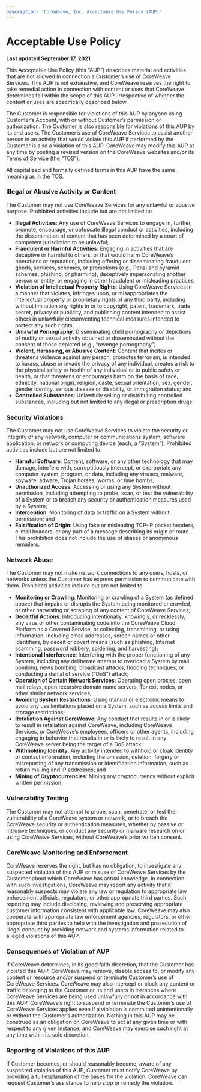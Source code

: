 ```yaml
---
description: 'CoreWeave, Inc. Acceptable Use Policy (AUP)'
---
```


# Acceptable Use Policy

**Last updated September 17, 2021**

This Acceptable Use Policy \(this “AUP”\) describes material and activities that are not allowed in connection a Customer’s use of CoreWeave Services. This AUP is not exhaustive, and CoreWeave reserves the right to take remedial action in connection with content or uses that CoreWeave determines fall within the scope of this AUP, irrespective of whether the content or uses are specifically described below.

The Customer is responsible for violations of this AUP by anyone using Customer’s Account, with or without Customer’s permission or authorization. The Customer is also responsible for violations of this AUP by its end users. The Customer’s use of CoreWeave Services to assist another person in an activity that would violate this AUP if performed by the Customer is also a violation of this AUP. CoreWeave may modify this AUP at any time by posting a revised version on the CoreWeave websites and/or its Terms of Service \(the “TOS”\).

All capitalized and formally defined terms in this AUP have the same meaning as in the TOS.

### Illegal or Abusive Activity or Content

The Customer may not use CoreWeave Services for any unlawful or abusive purpose. Prohibited activities include but are not limited to:

* **Illegal Activities**: Any use of CoreWeave Services to engage in, further, promote, encourage, or obfuscate illegal conduct or activities, including the dissemination of content that has been determined by a court of competent jurisdiction to be unlawful;
* **Fraudulent or Harmful Activities**: Engaging in activities that are deceptive or harmful to others, or that would harm CoreWeave’s operations or reputation, including offering or disseminating fraudulent goods, services, schemes, or promotions \(e.g., Ponzi and pyramid schemes, phishing, or pharming\), deceptively impersonating another person or entity, or engaging in other fraudulent or misleading practices;
* **Violation of Intellectual Property Rights**: Using CoreWeave Services in a manner that violates, infringes upon, or misappropriates the intellectual property or proprietary rights of any third party, including without limitation any rights in or to copyright, patent, trademark, trade secret, privacy or publicity, and publishing content intended to assist others in unlawfully circumventing technical measures intended to protect any such rights; 
* **Unlawful Pornography**: Disseminating child pornography or depictions of nudity or sexual activity obtained or disseminated without the consent of those depicted \(e.g., “revenge pornography”\)
* **Violent, Harassing, or Abusive Content**: Content that incites or threatens violence against any person, promotes terrorism, is intended to harass, abuse or invade the privacy of any individual, creates a risk to the physical safety or health of any individual or to public safety or health, or that threatens or encourages harm on the basis of race, ethnicity, national origin, religion, caste, sexual orientation, sex, gender, gender identity, serious disease or disability, or immigration status; and 
* **Controlled Substances**: Unlawfully selling or distributing controlled substances, including but not limited to any illegal or prescription drugs.

### Security Violations

The Customer may not use CoreWeave Services to violate the security or integrity of any network, computer or communications system, software application, or network or computing device \(each, a “System”\). Prohibited activities include but are not limited to:

* **Harmful Software**: Content, software, or any other technology that may damage, interfere with, surreptitiously intercept, or expropriate any computer system, program, or data, including any viruses, malware, spyware, adware, Trojan horses, worms, or time bombs;
* **Unauthorized Access**: Accessing or using any System without permission, including attempting to probe, scan, or test the vulnerability of a System or to breach any security or authentication measures used by a System;
* **Interception**: Monitoring of data or traffic on a System without permission; and 
* **Falsification of Origin**: Using fake or misleading TCP-IP packet headers, e-mail headers, or any part of a message describing its origin or route. This prohibition does not include the use of aliases or anonymous remailers.

### Network Abuse

The Customer may not make network connections to any users, hosts, or networks unless the Customer has express permission to communicate with them. Prohibited activities include but are not limited to:

* **Monitoring or Crawling**: Monitoring or crawling of a System \(as defined above\) that impairs or disrupts the System being monitored or crawled, or other harvesting or scraping of any content of CoreWeave Services;
* **Deceitful Actions**: Introducing intentionally, knowingly, or recklessly, any virus or other contaminating code into the CoreWeave Cloud Platform as a Covered Service, or collecting, transmitting, or using information, including email addresses, screen names or other identifiers, by deceit or covert means \(such as phishing, Internet scamming, password robbery, spidering, and harvesting\); 
* **Intentional Interference**: Interfering with the proper functioning of any System, including any deliberate attempt to overload a System by mail bombing, news bombing, broadcast attacks, flooding techniques, or conducting a denial of service \(“DoS”\) attack;
* **Operation of Certain Network Services**: Operating open proxies, open mail relays, open recursive domain name servers, Tor exit nodes, or other similar network services;
* **Avoiding System Restrictions**: Using manual or electronic means to avoid any use limitations placed on a System, such as access limits and storage restrictions;
* **Retaliation Against CoreWeave**: Any conduct that results in or is likely to result in retaliation against CoreWeave, including CoreWeave Services, or CoreWeave’s employees, officers or other agents, including engaging in behavior that results in or is likely to result in any CoreWeave server being the target of a DoS attack;
* **Withholding Identity**: Any activity intended to withhold or cloak identity or contact information, including the omission, deletion, forgery or misreporting of any transmission or identification information, such as return mailing and IP addresses; and 
* **Mining of Cryptocurrencies**: Mining any cryptocurrency without explicit written permission.

### Vulnerability Testing

The Customer may not attempt to probe, scan, penetrate, or test the vulnerability of a CoreWeave system or network, or to breach the CoreWeave security or authentication measures, whether by passive or intrusive techniques, or conduct any security or malware research on or using CoreWeave Services, without CoreWeave’s prior written consent.

### CoreWeave Monitoring and Enforcement

CoreWeave reserves the right, but has no obligation, to investigate any suspected violation of this AUP or misuse of CoreWeave Services by the Customer about which CoreWeave has actual knowledge. In connection with such investigations, CoreWeave may report any activity that it reasonably suspects may violate any law or regulation to appropriate law enforcement officials, regulators, or other appropriate third parties. Such reporting may include disclosing, reviewing and preserving appropriate customer information consistent with applicable law. CoreWeave may also cooperate with appropriate law enforcement agencies, regulators, or other appropriate third parties to help with the investigation and prosecution of illegal conduct by providing network and systems information related to alleged violations of this AUP.

### Consequences of Violation of AUP

If CoreWeave determines, in its good faith discretion, that the Customer has violated this AUP, CoreWeave may remove, disable access to, or modify any content or resource and/or suspend or terminate Customer’s use of CoreWeave Services. CoreWeave may also intercept or block any content or traffic belonging to the Customer or its end users in instances where CoreWeave Services are being used unlawfully or not in accordance with this AUP. CoreWeave’s right to suspend or terminate the Customer’s use of CoreWeave Services applies even if a violation is committed unintentionally or without the Customer’s authorization. Nothing in this AUP may be construed as an obligation on CoreWeave to act at any given time or with respect to any given instance, and CoreWeave may exercise such right at any time within its sole discretion.

### Reporting of Violations of this AUP

If Customer becomes, or should reasonably become, aware of any suspected violation of this AUP, Customer must notify CoreWeave by providing a full explanation of the bases for the violation. CoreWeave can request Customer’s assistance to help stop or remedy the violation.   


